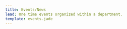 ```yaml
---
title: Events/News
lead: One time events organized within a department.
template: events.jade
---
```

